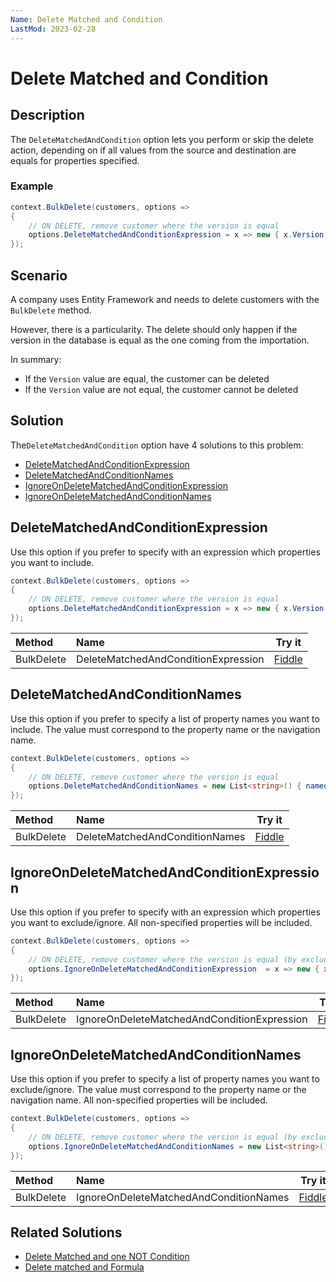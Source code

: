 ```yaml
---
Name: Delete Matched and Condition
LastMod: 2023-02-28
---
```


# Delete Matched and Condition

## Description

The `DeleteMatchedAndCondition` option lets you perform or skip the delete action, depending on if all values from the source and destination are equals for properties specified.

### Example

```csharp
context.BulkDelete(customers, options => 
{
	// ON DELETE, remove customer where the version is equal
	options.DeleteMatchedAndConditionExpression = x => new { x.Version };
});
```

## Scenario

A company uses Entity Framework and needs to delete customers with the `BulkDelete` method.

However, there is a particularity. The delete should only happen if the version in the database is equal as the one coming from the importation.

In summary:

- If the `Version` value are equal, the customer can be deleted
- If the `Version` value are not equal, the customer cannot be deleted

## Solution

The`DeleteMatchedAndCondition` option have 4 solutions to this problem:

- [DeleteMatchedAndConditionExpression](#deletematchedandconditionexpression)
- [DeleteMatchedAndConditionNames](#deletematchedandconditionnames)
- [IgnoreOnDeleteMatchedAndConditionExpression](#ignoreondeletematchedandconditionexpression)
- [IgnoreOnDeleteMatchedAndConditionNames](#ignoreondeletematchedandconditionnames)

## DeleteMatchedAndConditionExpression

Use this option if you prefer to specify with an expression which properties you want to include.

```csharp
context.BulkDelete(customers, options => 
{
	// ON DELETE, remove customer where the version is equal
	options.DeleteMatchedAndConditionExpression = x => new { x.Version };
});
```

| Method 		  | Name                                     | Try it |
|:----------------|:-----------------------------------------|--------|
| BulkDelete 	  | DeleteMatchedAndConditionExpression 	 | [Fiddle](https://dotnetfiddle.net/kEVym8) |

## DeleteMatchedAndConditionNames

Use this option if you prefer to specify a list of property names you want to include. The value must correspond to the property name or the navigation name.

```csharp
context.BulkDelete(customers, options => 
{
	// ON DELETE, remove customer where the version is equal
	options.DeleteMatchedAndConditionNames = new List<string>() { nameof(Customer.Version) };
});
```

| Method 		  | Name                                       		 | Try it |
|:----------------|:-------------------------------------------------|--------|
| BulkDelete 	  | DeleteMatchedAndConditionNames		 		 	 | [Fiddle](https://dotnetfiddle.net/wVRpZR) |

## IgnoreOnDeleteMatchedAndConditionExpression

Use this option if you prefer to specify with an expression which properties you want to exclude/ignore. All non-specified properties will be included.

```csharp
context.BulkDelete(customers, options => 
{
	// ON DELETE, remove customer where the version is equal (by excluding other properties)
	options.IgnoreOnDeleteMatchedAndConditionExpression  = x => new { x.CustomerID, x.Name, x.Email, x.Note };
});
```

| Method 		  | Name                                       		 | Try it |
|:----------------|:-------------------------------------------------|--------|
| BulkDelete 	  | IgnoreOnDeleteMatchedAndConditionExpression 	 | [Fiddle](https://dotnetfiddle.net/b3oNfG) |

## IgnoreOnDeleteMatchedAndConditionNames

Use this option if you prefer to specify a list of property names you want to exclude/ignore. The value must correspond to the property name or the navigation name. All non-specified properties will be included.

```csharp
context.BulkDelete(customers, options => 
{
	// ON DELETE, remove customer where the version is equal (by excluding other properties)
	options.IgnoreOnDeleteMatchedAndConditionNames = new List<string>() { nameof(Customer.CustomerID), nameof(Customer.Name), nameof(Customer.Email), nameof(Customer.Note) };
});
```

| Method 		  | Name                                       		 | Try it |
|:----------------|:-------------------------------------------------|--------|
| BulkDelete 	  | IgnoreOnDeleteMatchedAndConditionNames 			 | [Fiddle](https://dotnetfiddle.net/D2BciE) |


## Related Solutions

- [Delete Matched and one NOT Condition](doc-v2/delete-matched-and-one-not-condition.md)
- [Delete matched and Formula](doc-v2/delete-matched-and-formula.md)